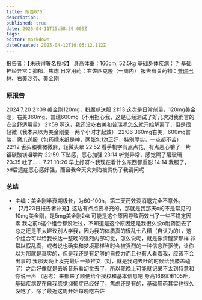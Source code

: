 ```yaml
---
title: 报告070
description: 
published: true
date: 2025-04-11T15:58:39.009Z
tags: 
editor: markdown
dateCreated: 2025-04-12T10:05:12.112Z
---
```


报告者：【未获得署名授权】
身高体重：166cm, 52.5kg
基础身体疾病：？
基础神经异常：抑郁、焦虑
日常用药：右佐匹克隆（一周内）
报告有关药物：[普瑞巴林](/PR80/)、[右美沙芬](/DXM/)、美金刚

### 原报告
2024.7.20
21:09 美金刚120mg，粉魔爪送服
21:13 这次是日常剂量，120mg美金刚，右美360mg，普瑞600mg（不用担心我，这是已经测试了好几次对我而言的安全舒适用量）
21:59 啊这，我还没吃右美和普瑞呢怎么就开始解离了，但是很轻微（我本来以为美金刚要一两个小时才起效）
22:06 360mg右美，600mg普瑞，魔爪送服（包药糯米纸是神，两张包12t正好，特别厚实，一点都不苦）
22:12 舌头和嘴微微麻，轻微头晕
22:52 看手机字有点点花，有点恶心嚼了一片铝碳酸镁咀嚼片
22:59 下坠感，恶心加强
23:14 听觉异常，感觉隔了层玻璃
23:35 吐了……
7.21 10:26 早上好呀～我现在看什么东西都重影
14:14 我服了，od后遗症恶心感好强，而且我今天夹刘海被烫伤了我请问呢

### 总结
- 主编：美金刚半衰期极长，为60-100h，第二天药效没消退完全不意外。
- 【7月23日报告者补充】这边有点点要补充的，那就是我那天o的不是常见的10mg美金刚，是5mg美金刚24t 可能是这个原因导致药效出了一些不稳定因素 我之前o这个组合都没吐过，不知道是这个原因还是我很久没o耐药回去了 总之还是不太建议别人学我，因为我的体质真的很乱七八糟（自认为的），这个组合可以给我长达一整晚的强烈内部幻觉，怎么说呢，就是像清醒梦那样 非常以假乱真，或者说也确实和梦境那样当时会被强烈的一种信念所驱使，让你以为那就是真实的，但是我还是有足够的自控力而且也有人看着我，应该不会出事的 我那天晚上发完最后一条推文（对，就是我跑去吐的时候给我膝盖磕了）之后好像就是去听音乐看幻觉去了，所以我晚上可能就记录不太到特意和你说一声 （思考）来都来了顺便给个授权和基本信息吧 身高166体重105斤，基础疾病现在自我感觉抑郁症已经好了，焦虑还是有的，基础用药其实也很久没吃了，除了最近这周开始每晚吃右佐
